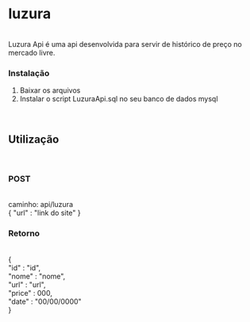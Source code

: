 # luzura
<br>
Luzura Api é uma api desenvolvida para servir de histórico de preço no mercado livre.
<br>

### Instalação
<ol>
  <li>Baixar os arquivos</li>
  <li>Instalar o script LuzuraApi.sql no seu banco de dados mysql</li>
</ol>
<br>

## Utilização
<br>

### POST 
<br>
caminho: api/luzura
<br>
{
  "url" : "link do site"
}
<br>

### Retorno
<br>
{<br>
  "id" : "id", <br>
  "nome" : "nome", <br>
  "url" : "url", <br>
  "price" : 000, <br>
  "date" : "00/00/0000" <br>
}

